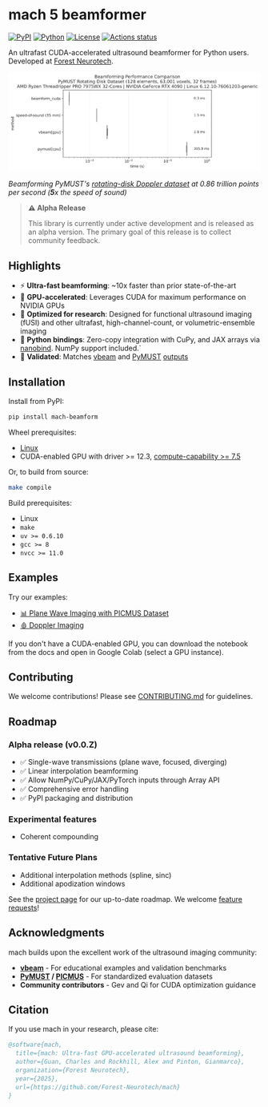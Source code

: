 # mach 5 beamformer

[![PyPI](https://img.shields.io/pypi/v/mach-beamform.svg)](https://pypi.org/project/mach-beamform/)
[![Python](https://img.shields.io/pypi/pyversions/mach-beamform.svg)](https://pypi.org/project/mach-beamform/)
[![License](https://img.shields.io/github/license/Forest-Neurotech/mach.svg)](https://github.com/Forest-Neurotech/mach/blob/main/LICENSE)
[![Actions status](https://github.com/Forest-Neurotech/mach/actions/workflows/test_gpu.yml/badge.svg)](https://github.com/Forest-Neurotech/mach/actions/)

An ultrafast CUDA-accelerated ultrasound beamformer for Python users. Developed at [Forest Neurotech](https://forestneurotech.org/).

![Benchmark Results](assets/benchmark-doppler_disk.svg)

_Beamforming PyMUST's [rotating-disk Doppler dataset](https://github.com/creatis-ULTIM/PyMUST/blob/170ba68/examples/rotatingDisk_real.ipynb) at 0.86 trillion points per second (**5**x the speed of sound)_

> **⚠️ Alpha Release**
>
> This library is currently under active development and is released as an alpha version. The primary goal of this release is to collect community feedback.


## Highlights

* ⚡ **Ultra-fast beamforming**: ~10x faster than prior state-of-the-art
* 🚀 **GPU-accelerated**: Leverages CUDA for maximum performance on NVIDIA GPUs
* 🎯 **Optimized for research**: Designed for functional ultrasound imaging (fUSI) and other ultrafast, high-channel-count, or volumetric-ensemble imaging
* 🐍 **Python bindings**: Zero-copy integration with CuPy, and JAX arrays via [nanobind](https://nanobind.readthedocs.io/en/latest/index.html). NumPy support included.`
* 🔬 **Validated**: Matches [vbeam](https://github.com/magnusdk/vbeam) and [PyMUST](https://github.com/creatis-ULTIM/PyMUST) [outputs](tests/compare)


## Installation

Install from PyPI:

```bash
pip install mach-beamform
```

Wheel prerequisites:
* [Linux](https://github.com/pypa/manylinux)
* CUDA-enabled GPU with driver >= 12.3, [compute-capability >= 7.5](https://developer.nvidia.com/cuda-gpus)

Or, to build from source:

```bash
make compile
```
Build prerequisites:
* Linux
* `make`
* `uv >= 0.6.10`
* `gcc >= 8`
* `nvcc >= 11.0`

## Examples

Try our examples:

* [📊 Plane Wave Imaging with PICMUS Dataset](examples/plane_wave_compound.py)
* [🩸 Doppler Imaging](examples/doppler.py)

If you don't have a CUDA-enabled GPU, you can download the notebook from the docs and open in Google Colab (select a GPU instance).

## Contributing

We welcome contributions! Please see [CONTRIBUTING.md](CONTRIBUTING.md) for guidelines.

## Roadmap

### Alpha release (v0.0.Z)
- ✅ Single-wave transmissions (plane wave, focused, diverging)
- ✅ Linear interpolation beamforming
- ✅ Allow NumPy/CuPy/JAX/PyTorch inputs through Array API
- ✅ Comprehensive error handling
- ✅ PyPI packaging and distribution

### Experimental features
- Coherent compounding

### Tentative Future Plans
- Additional interpolation methods (spline, sinc)
- Additional apodization windows

See the [project page](https://github.com/orgs/Forest-Neurotech/projects/14) for our up-to-date roadmap.
We welcome [feature requests](https://github.com/Forest-Neurotech/mach/issues)!

## Acknowledgments

mach builds upon the excellent work of the ultrasound imaging community:

* **[vbeam](https://github.com/magnusdk/vbeam)** - For educational examples and validation benchmarks
* **[PyMUST](https://github.com/creatis-ULTIM/PyMUST) / [PICMUS](https://www.creatis.insa-lyon.fr/Challenge/IEEE_IUS_2016/)** - For standardized evaluation datasets
* **Community contributors** - Gev and Qi for CUDA optimization guidance

## Citation

If you use mach in your research, please cite:

```bibtex
@software{mach,
  title={mach: Ultra-fast GPU-accelerated ultrasound beamforming},
  author={Guan, Charles and Rockhill, Alex and Pinton, Gianmarco},
  organization={Forest Neurotech},
  year={2025},
  url={https://github.com/Forest-Neurotech/mach}
}
```
